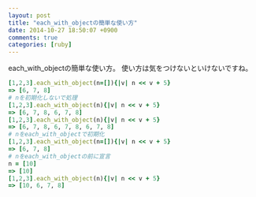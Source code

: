 ```yaml
---
layout: post
title: "each_with_objectの簡単な使い方"
date: 2014-10-27 18:50:07 +0900
comments: true
categories: [ruby]
---
```


each_with_objectの簡単な使い方。
使い方は気をつけないといけないですね。

<!-- more -->

```rb
[1,2,3].each_with_object(n=[]){|v| n << v + 5}
=> [6, 7, 8]
# nを初期化しないで処理
[1,2,3].each_with_object(n){|v| n << v + 5}
=> [6, 7, 8, 6, 7, 8]
[1,2,3].each_with_object(n){|v| n << v + 5}
=> [6, 7, 8, 6, 7, 8, 6, 7, 8]
# nをeach_with_objectで初期化
[1,2,3].each_with_object(n=[]){|v| n << v + 5}
=> [6, 7, 8]
# nをeach_with_objectの前に宣言
n = [10]
=> [10]
[1,2,3].each_with_object(n){|v| n << v + 5}
=> [10, 6, 7, 8]
```


